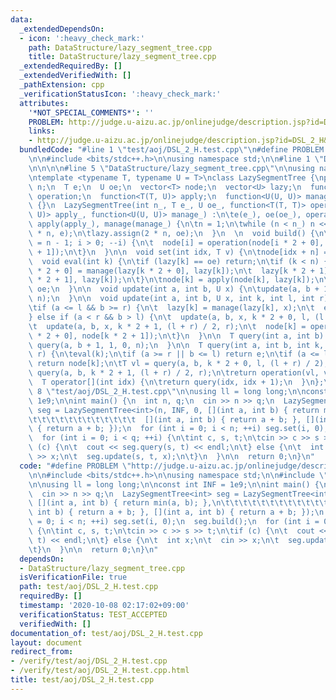 ```yaml
---
data:
  _extendedDependsOn:
  - icon: ':heavy_check_mark:'
    path: DataStructure/lazy_segment_tree.cpp
    title: DataStructure/lazy_segment_tree.cpp
  _extendedRequiredBy: []
  _extendedVerifiedWith: []
  _pathExtension: cpp
  _verificationStatusIcon: ':heavy_check_mark:'
  attributes:
    '*NOT_SPECIAL_COMMENTS*': ''
    PROBLEM: http://judge.u-aizu.ac.jp/onlinejudge/description.jsp?id=DSL_2_H&lang=ja
    links:
    - http://judge.u-aizu.ac.jp/onlinejudge/description.jsp?id=DSL_2_H&lang=ja
  bundledCode: "#line 1 \"test/aoj/DSL_2_H.test.cpp\"\n#define PROBLEM \"http://judge.u-aizu.ac.jp/onlinejudge/description.jsp?id=DSL_2_H&lang=ja\"\
    \n\n#include <bits/stdc++.h>\n\nusing namespace std;\n\n#line 1 \"DataStructure/lazy_segment_tree.cpp\"\
    \n\n\n\n#line 5 \"DataStructure/lazy_segment_tree.cpp\"\n\nusing namespace std;\n\
    \ntemplate <typename T, typename U = T>\nclass LazySegmentTree {\npublic:\n  int\
    \ n;\n  T e;\n  U oe;\n  vector<T> node;\n  vector<U> lazy;\n  function<T(T, T)>\
    \ operation;\n  function<T(T, U)> apply;\n  function<U(U, U)> manage;\n\n  LazySegmentTree()\
    \ {}\n  LazySegmentTree(int n_, T e_, U oe_, function<T(T, T)> operation_, function<T(T,\
    \ U)> apply_, function<U(U, U)> manage_) :\n\te(e_), oe(oe_), operation(operation_),\
    \ apply(apply_), manage(manage_) {\n\tn = 1;\n\twhile (n < n_) n <<= 1;\n\tnode.assign(2\
    \ * n, e);\n\tlazy.assign(2 * n, oe);\n  }\n  \n  void build() {\n\tfor (int i\
    \ = n - 1; i > 0; --i) {\n\t  node[i] = operation(node[i * 2 + 0], node[i * 2\
    \ + 1]);\n\t}\n  }\n\n  void set(int idx, T v) {\n\tnode[idx + n] = v;\n  }\n\n\
    \  void eval(int k) {\n\tif (lazy[k] == oe) return;\n\tif (k < n) {\n\t  lazy[k\
    \ * 2 + 0] = manage(lazy[k * 2 + 0], lazy[k]);\n\t  lazy[k * 2 + 1] = manage(lazy[k\
    \ * 2 + 1], lazy[k]);\n\t}\n\tnode[k] = apply(node[k], lazy[k]);\n\tlazy[k] =\
    \ oe;\n  }\n\n  void update(int a, int b, U x) {\n\tupdate(a, b + 1, x, 1, 0,\
    \ n);\n  }\n\n  void update(int a, int b, U x, int k, int l, int r) {\n\teval(k);\n\
    \tif (a <= l && b >= r) {\n\t  lazy[k] = manage(lazy[k], x);\n\t  eval(k);\n\t\
    } else if (a < r && b > l) {\n\t  update(a, b, x, k * 2 + 0, l, (l + r) / 2);\n\
    \t  update(a, b, x, k * 2 + 1, (l + r) / 2, r);\n\t  node[k] = operation(node[k\
    \ * 2 + 0], node[k * 2 + 1]);\n\t}\n  }\n\n  T query(int a, int b) {\n\treturn\
    \ query(a, b + 1, 1, 0, n);\n  }\n\n  T query(int a, int b, int k, int l, int\
    \ r) {\n\teval(k);\n\tif (a >= r || b <= l) return e;\n\tif (a <= l && b >= r)\
    \ return node[k];\n\tT vl = query(a, b, k * 2 + 0, l, (l + r) / 2);\n\tT vr =\
    \ query(a, b, k * 2 + 1, (l + r) / 2, r);\n\treturn operation(vl, vr);\n  }\n\n\
    \  T operator[](int idx) {\n\treturn query(idx, idx + 1);\n  }\n};\n\n\n#line\
    \ 8 \"test/aoj/DSL_2_H.test.cpp\"\n\nusing ll = long long;\n\nconst int INF =\
    \ 1e9;\n\nint main() {\n  int n, q;\n  cin >> n >> q;\n  LazySegmentTree<int>\
    \ seg = LazySegmentTree<int>(n, INF, 0, [](int a, int b) { return min(a, b); },\n\
    \t\t\t\t\t\t\t\t\t\t\t\t  [](int a, int b) { return a + b; }, [](int a, int b)\
    \ { return a + b; });\n  for (int i = 0; i < n; ++i) seg.set(i, 0);\n  seg.build();\n\
    \  for (int i = 0; i < q; ++i) {\n\tint c, s, t;\n\tcin >> c >> s >> t;\n\tif\
    \ (c) {\n\t  cout << seg.query(s, t) << endl;\n\t} else {\n\t  int x;\n\t  cin\
    \ >> x;\n\t  seg.update(s, t, x);\n\t}\n  }\n\n  return 0;\n}\n"
  code: "#define PROBLEM \"http://judge.u-aizu.ac.jp/onlinejudge/description.jsp?id=DSL_2_H&lang=ja\"\
    \n\n#include <bits/stdc++.h>\n\nusing namespace std;\n\n#include \"../../DataStructure/lazy_segment_tree.cpp\"\
    \n\nusing ll = long long;\n\nconst int INF = 1e9;\n\nint main() {\n  int n, q;\n\
    \  cin >> n >> q;\n  LazySegmentTree<int> seg = LazySegmentTree<int>(n, INF, 0,\
    \ [](int a, int b) { return min(a, b); },\n\t\t\t\t\t\t\t\t\t\t\t\t  [](int a,\
    \ int b) { return a + b; }, [](int a, int b) { return a + b; });\n  for (int i\
    \ = 0; i < n; ++i) seg.set(i, 0);\n  seg.build();\n  for (int i = 0; i < q; ++i)\
    \ {\n\tint c, s, t;\n\tcin >> c >> s >> t;\n\tif (c) {\n\t  cout << seg.query(s,\
    \ t) << endl;\n\t} else {\n\t  int x;\n\t  cin >> x;\n\t  seg.update(s, t, x);\n\
    \t}\n  }\n\n  return 0;\n}\n"
  dependsOn:
  - DataStructure/lazy_segment_tree.cpp
  isVerificationFile: true
  path: test/aoj/DSL_2_H.test.cpp
  requiredBy: []
  timestamp: '2020-10-08 02:17:02+09:00'
  verificationStatus: TEST_ACCEPTED
  verifiedWith: []
documentation_of: test/aoj/DSL_2_H.test.cpp
layout: document
redirect_from:
- /verify/test/aoj/DSL_2_H.test.cpp
- /verify/test/aoj/DSL_2_H.test.cpp.html
title: test/aoj/DSL_2_H.test.cpp
---
```

